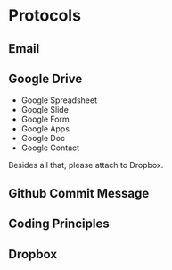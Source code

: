# Protocols


## Email

## Google Drive
 - Google Spreadsheet
 - Google Slide
 - Google Form
 - Google Apps
 - Google Doc
 - Google Contact

Besides all that, please attach to Dropbox.
## Github Commit Message

## Coding Principles


## Dropbox
